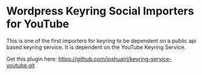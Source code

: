 # Wordpress Keyring Social Importers for YouTube

This is one of the first importers for keyring to be dependent on a public api based keyring service.
It is dependent on the YouTube Keyring Service.

Get this plugin here:
https://github.com/joshuairl/keyring-service-youtube.git